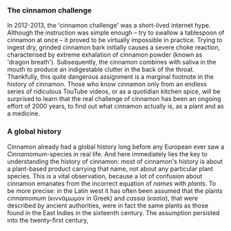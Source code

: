 <param ve-config
	title="Cinnamon: two thousand years of botanical disambiguation"
	banner="https://github.com/JSTOR-Labs/plant-humanities/raw/master/images/cinnamon_banner_image.jpg"
	layout="vtl"
	num-maps="0"
	num-images="0"
	num-specimens="0"
	num-primary-sources="0"
	author="Wouter Klein">

### The cinnamon challenge

In 2012-2013, the 'cinnamon challenge' was a short-lived internet hype. Although the instruction was simple enough – try to swallow a tablespoon of cinnamon at once – it proved to be virtually impossible in practice. Trying to ingest dry, grinded cinnamon bark initially causes a severe choke reaction, characterised by extreme exhalation of cinnamon powder (known as 'dragon breath'). Subsequently, the cinnamon combines with saliva in the mouth to produce an indigestable clutter in the back of the throat. Thankfully, this <span url="https://doi.org/10.1542/peds.2012-3418">quite dangerous assignment</span> is a marginal footnote in the history of cinnamon. Those who know cinnamon only from an endless series of ridiculous TouTube videos, or as a quotidian kitchen spice, will be surprised to learn that the real challenge of cinnamon has been an ongoing effort of 2000 years, to find out what cinnamon actually is, as a plant and as a medicine.

### A global history

Cinnamon already had a global history long before any European ever saw a _Cinnamomum_-species in real life. And here immediately lies the key to understanding the history of cinnamon: most of cinnamon's history is about a plant-based product carrying that name, not about any particular plant species. This is a vital observation, because a lot of confusion about cinnamon emanates from the incorrect equation of _names_ with _plants_. To be more precise: in the Latin west it has often been assumed that the plants _cinnamomum_ (κιννάμωμον in Greek) and _cassia_ (κασία), that were described by ancient authorities, were in fact the same plants as those found in the East Indies in the sixteenth century. The assumption persisted into the twenty-first century, 
<!--stackedit_data:
eyJoaXN0b3J5IjpbMTAzNDY4MzMyNCwtMTAxMTE4Mjk2NiwtMj
EzNTcwMjIyMCwtNzc2NTgwNDIzLDc4NTc5MzQ0MiwxNzMwMjEx
NDU2LDcxNzczMDY4MywtMzU3NzA5MjAxLDE3NjE5MTg3MjUsLT
EyMjQ4MTc0NDQsLTEwNjU0OTM3MzQsNDgyNjI3NzI4LDIwODkz
Mzc1NDgsLTc5MDI0NDM1MV19
-->